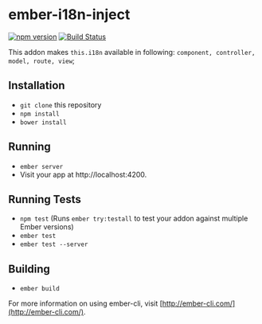 # ember-i18n-inject
[![npm version](https://badge.fury.io/js/ember-i18n-inject.svg)](https://badge.fury.io/js/ember-i18n-inject)
[![Build Status](https://travis-ci.org/kellyselden/ember-i18n-inject.svg?branch=master)](https://travis-ci.org/kellyselden/ember-i18n-inject)

This addon makes `this.i18n` available in following: `component, controller, model, route, view`;

## Installation

* `git clone` this repository
* `npm install`
* `bower install`

## Running

* `ember server`
* Visit your app at http://localhost:4200.

## Running Tests

* `npm test` (Runs `ember try:testall` to test your addon against multiple Ember versions)
* `ember test`
* `ember test --server`

## Building

* `ember build`

For more information on using ember-cli, visit [http://ember-cli.com/](http://ember-cli.com/).
